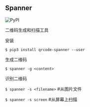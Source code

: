 ## Spanner

![PyPI](https://img.shields.io/pypi/v/qrcode-spanner.svg)

二维码生成和扫描工具

安装

`$ pip3 install qrcode-spanner --user`

生成二维码

`$ spanner -g <content>`

识别二维码

`$ spanner -s <filename>` #从图片文件

`$ spanner -s screen` #从屏幕上扫描